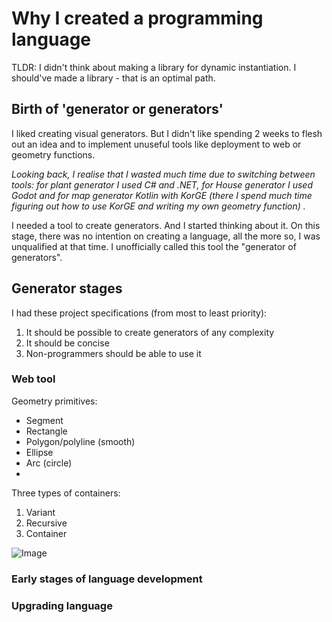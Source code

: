# Why I created a programming language

TLDR: I didn't think about making a library for dynamic instantiation. I should've made a library -
that is an optimal path.

## Birth of 'generator or generators'

I liked creating visual generators. But I didn't like spending 2 weeks to flesh out an idea and to
implement unuseful
tools like deployment to web or geometry functions.

*Looking back, I realise that I wasted much time due to switching between tools: for plant
generator I used C# and .NET, for House generator I used Godot and for map generator Kotlin with
KorGE (there I spend much time figuring out how to use KorGE and writing my own geometry function)
.*

I needed a tool to create generators. And I started thinking about it. On this stage, there was no
intention on creating a language, all the more so, I was unqualified at that time. I unofficially
called this tool the "generator of generators".

## Generator stages

I had these project specifications (from most to least priority):

1. It should be possible to create generators of any complexity
2. It should be concise
3. Non-programmers should be able to use it

### Web tool

Geometry primitives:

* Segment
* Rectangle
* Polygon/polyline (smooth)
* Ellipse
* Arc (circle)
*

Three types of containers:

1. Variant
2. Recursive
3. Container

![Image](images/firstdesign.jpg)

### Early stages of language development

### Upgrading language